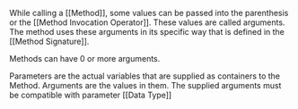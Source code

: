 While calling a [[Method]], some values can be passed into the parenthesis or the [[Method Invocation Operator]]. These values are called arguments. The method uses these arguments in its specific way that is defined in the [[Method Signature]]. 

Methods can have 0 or more arguments. 

Parameters are the actual variables that are supplied as containers to the Method. Arguments are the values in them. The supplied arguments must be compatible with parameter [[Data Type]]